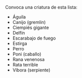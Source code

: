 Convoca una criatura de esta lista:
* Águila
* Canijo (gremlin)
* Ciempiés gigante
* Delfín
* Escarabajo de fuego
* Estirga
* Perro
* Poni (caballo)
* Rana venenosa
* Rata terrible
* Víbora (serpiente)
